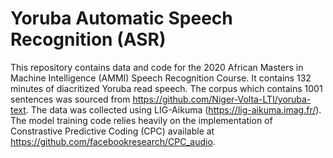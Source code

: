 # Yoruba Automatic Speech Recognition (ASR)
This repository contains data and code for the 2020 African Masters in Machine Intelligence (AMMI) Speech Recognition Course. It contains 132 minutes of diacritized Yoruba read speech. The corpus which contains 1001 sentences was sourced from https://github.com/Niger-Volta-LTI/yoruba-text. The data was collected using LIG-Aikuma (https://lig-aikuma.imag.fr/). The model training code relies heavily on the implementation of Constrastive Predictive Coding (CPC) available at https://github.com/facebookresearch/CPC_audio.
